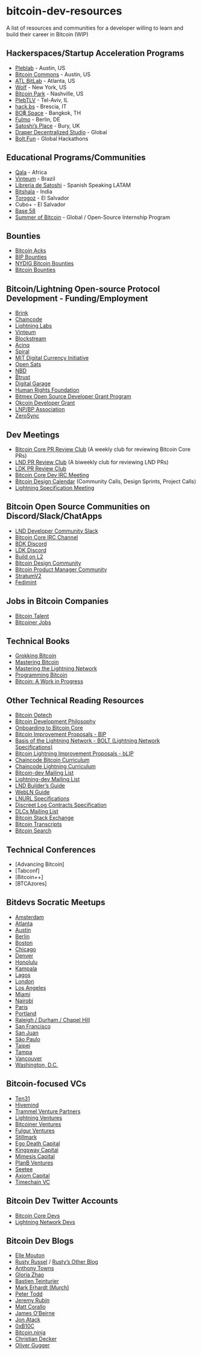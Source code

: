 # bitcoin-dev-resources
A list of resources and communities for a developer willing to learn and build their career in Bitcoin (WIP)

## Hackerspaces/Startup Acceleration Programs

- [Pleblab](https://www.pleblab.com/) - Austin, US
- [Bitcoin Commons](https://www.bitcoincommons.com/) - Austin, US
- [ATL BitLab](https://atlbitlab.com/) - Atlanta, US
- [Wolf](http://wolfnyc.com) - New York, US
- [Bitcoin Park](https://bitcoinpark.com/) - Nashville, US
- [PlebTLV](https://plebtlv.com/) -  Tel-Aviv, IL
- [hack.bs](https://hack.bs.it/) - Brescia, IT
- [BO฿ Space](https://www.bobspaces.net/) - Bangkok, TH
- [Fulmo](https://fulmo.org/) - Berlin, DE
- [Satoshi’s Place](https://satoshisplace.co.uk/) - Bury, UK
- [Draper Decentralized Studio](https://studio.draperx.vc/) - Global
- [Bolt.Fun](https://bolt.fun/) - Global Hackathons

## Educational Programs/Communities

- [Qala](https://qala.dev/) - Africa 
- [Vinteum](https://vinteum.org/) - Brazil
- [Librería de Satoshi](https://libreriadesatoshi.com/) - Spanish Speaking LATAM
- [Bitshala](https://www.bitshala.org/) - India
- [Torogoz](https://torogoz.dev/) - El Salvador
- Cubo+ - El Salvador
- [Base 58](http://base58.info)
- [Summer of Bitcoin](https://summerofbitcoin.org/) - Global / Open-Source Internship Program

## Bounties

- [Bitcoin Acks](https://bitcoinacks.com/)
- [BIP Bounties](https://bipbounty.org/)
- [NYDIG Bitcoin Bounties](https://nydig.com/bounties)
- [Bitcoin Bounties](https://bitcoinbounties.org/)

## Bitcoin/Lightning Open-source Protocol Development - Funding/Employment

- [Brink](https://brink.dev/)
- [Chaincode](https://chaincode.com/)
- [Lightning Labs](https://lightning.engineering/)
- [Vinteum](https://vinteum.org/)
- [Blockstream](https://blockstream.com/)
- [Acinq](https://acinq.co/)
- [Spiral](https://spiral.xyz/)
- [MIT Digital Currency Initiative](https://lists.linuxfoundation.org/pipermail/lightning-dev/)
- [Open Sats](https://opensats.org/)
- [NBD](https://nbd.wtf/)
- [₿trust](https://twitter.com/btrustteam)
- [Digital Garage](https://www.dglab.com/en/)
- [Human Rights Foundation](https://hrf.org/programs_posts/devfund/)
- [Bitmex Open Source Developer Grant Program](https://blog.bitmex.com/grants/)
- [Okcoin Developer Grant](https://developergrant.okcoin.com/)
- [LNP/BP Association](https://www.lnp-bp.org/)
- [ZeroSync](https://zerosync.org/)

## Dev Meetings

- [Bitcoin Core PR Review Club](http://bitcoincore.reviews) (A weekly club for reviewing Bitcoin Core PRs)
- [LND PR Review Club](http://lnd.reviews) (A biweekly club for reviewing LND PRs)
- [LDK PR Review Club](https://ldk.reviews/)
- [Bitcoin Core Dev IRC Meeting](https://bitcoincore.org/en/meetings/)
- [Bitcoin Design Calendar](https://github.com/BitcoinDesign/Meta/issues?q=is%3Aissue+is%3Aopen+%22community+call%22) (Community Calls, Design Sprints, Project Calls)
- [Lightning Specification Meeting](https://github.com/lightning/bolts/issues?q=is%3Aissue+is%3Aopen+%22Lightning+Specification+Meeting%22+)

## Bitcoin Open Source Communities on Discord/Slack/ChatApps

- [LND Developer Community Slack](http://lightning.engineering/slack.html)
- [Bitcoin Core IRC Channel](https://bitcoincore.org/en/meetings/)
- [BDK Discord](https://discord.gg/dstn4dQ)
- [LDK Discord](https://discord.gg/5AcknnMfBw)
- [Build on L2](https://www.buildonl2.com/)
- [Bitcoin Design Community](https://join.slack.com/t/bitcoindesign/shared_invite/zt-1rxp55chx-dH6pWlTtWBqRw7VztgvBGA)
- [Bitcoin Product Manager Community](https://discord.gg/Ztvwn8fycA)
- [StratumV2](https://stratumprotocol.org/assets/discord.svg)
- [Fedimint](https://chat.fedimint.org/)

## Jobs in Bitcoin Companies

- [Bitcoin Talent](https://www.bitcointalent.co/)
- [Bitcoiner Jobs](https://bitcoinerjobs.com/)

## Technical Books

- [Grokking Bitcoin](https://github.com/kallerosenbaum/grokkingbitcoin)
- [Mastering Bitcoin](https://github.com/bitcoinbook/bitcoinbook)
- [Mastering the Lightning Network](https://github.com/lnbook/lnbook)
- [Programming Bitcoin](https://www.oreilly.com/library/view/programming-bitcoin/9781492031482/)
- [Bitcoin: A Work in Progress](https://www.btcwip.com/)

## Other Technical Reading Resources

- [Bitcoin Optech](https://bitcoinops.org/)
- [Bitcoin Development Philosophy](https://rosenbaum.se/btcphil/)
- [Onboarding to Bitcoin Core](https://obc.256k1.dev/)
- [Bitcoin Improvement Proposals - BIP](https://github.com/bitcoin/bips)
- [Basis of the Lightning Network - BOLT (Lightning Network Specifications)](https://github.com/lightning/bolts)
- [Bitcoin Lightning Improvement Proposals - bLIP](https://github.com/lightning/blips)
- [Chaincode Bitcoin Curriculum](https://chaincode.gitbook.io/seminars/bitcoin-protocol-development)
- [Chaincode Lightning Curriculum]()
- [Bitcoin-dev Mailing List](https://lists.linuxfoundation.org/pipermail/bitcoin-dev/)
- [Lightning-dev Mailing List](https://lists.linuxfoundation.org/pipermail/lightning-dev/)
- [LND Builder’s Guide](https://docs.lightning.engineering/)
- [WebLN Guide](https://www.webln.guide/introduction/readme)
- [LNURL Specifications](https://github.com/lnurl/luds)
- [Discreet Log Contracts Specification](https://github.com/discreetlogcontracts/dlcspecs)
- [DLCs Mailing List](https://mailmanlists.org/pipermail/dlc-dev/)
- [Bitcoin Stack Exchange](https://bitcoin.stackexchange.com/)
- [Bitcoin Transcripts](https://btctranscripts.com/)
- [Bitcoin Search](http://bitcoinsearch.xyz)

## Technical Conferences

- [Advancing Bitcoin]
- [Tabconf]
- [Bitcoin++]
- [BTCAzores]

## Bitdevs Socratic Meetups
 
- [Amsterdam](https://bitdevsamsterdam.org/)
- [Atlanta](https://atlantabitdevs.org/)
- [Austin](https://austinbitdevs.com/)
- [Berlin](https://bitdevs.berlin/)
- [Boston](https://bostonbitdevs.org/)
- [Chicago](https://chibitdevs.org/)
- [Denver](http://denverbitdevs.com/)
- [Honolulu](http://www.honolulubitdevs.com/)
- [Kampala](https://twitter.com/BitDevsKla)
- [Lagos](https://twitter.com/BitDevsLagos)
- [London](https://londonbitdevs.org/)
- [Los Angeles](https://bitdevsla.org/)
- [Miami](https://miamibitdevs.org/)
- [Nairobi](https://twitter.com/BitDevsNBO)
- [Paris](https://twitter.com/bitdevsfr)
- [Portland](https://www.meetup.com/portlandbitdevs/)
- [Raleigh / Durham / Chapel Hill](https://trianglebitdevs.org/)
- [San Francisco](https://sfbitcoindevs.org/)
- [San Juan](https://sanjuanbitdevs.org/)
- [São Paulo](https://saopaulobitdevs.org/)
- [Taipei](https://bitdevs.tw/)
- [Tampa](https://tampabitdevs.io/)
- [Vancouver](https://bitdevs.ca/)
- [Washington, D.C.](https://dcbitdevs.org/)

## Bitcoin-focused VCs

- [Ten31](https://ten31.vc/)
- [Hivemind](https://hivemind.vc/)
- [Trammel Venture Partners](https://tvp.fund/)
- [Lightning Ventures](https://ltng.ventures/)
- [Bitcoiner Ventures](https://www.bitcoinerventures.com/)
- [Fulgur Ventures](https://fulgur.ventures/)
- [Stillmark](https://www.stillmark.com/)
- [Ego Death Capital](https://egodeath.capital/)
- [Kingsway Capital](https://www.kingswaycap.com/)
- [Mimesis Capital](https://www.mimesiscapital.com/)
- [PlanB Ventures](https://venture.angellist.com/planb-ventures/syndicate?utm_campaign=syndicate_direct_link)
- [Seetee](https://www.seetee.io/)
- [Axiom Capital](http://axiombtc.capital)
- [Timechain VC](https://timechain.concentric.vc/)

## Bitcoin Dev Twitter Accounts

- [Bitcoin Core Devs](https://twitter.com/i/lists/1416770080885641216)
- [Lightning Network Devs](https://twitter.com/i/lists/1416773279721967618)

## Bitcoin Dev Blogs

- [Elle Mouton](https://ellemouton.com/)
- [Rusty Russel](https://rusty-lightning.medium.com/) / [Rusty’s Other Blog](http://rusty.ozlabs.org/)
- [Anthony Towns](https://www.erisian.com.au/wordpress/)
- [Gloria Zhao](https://github.com/glozow/bitcoin-notes)
- [Bastien Teinturier](https://github.com/t-bast/lightning-docs)
- [Mark Erhardt (Murch)](https://murch.one/)
- [Peter Todd](https://petertodd.org/)
- [Jeremy Rubin](https://rubin.io/blog/)
- [Matt Corallo](https://bluematt.bitcoin.ninja/)
- [James O’Beirne](https://jameso.be/)
- [Jon Atack](https://jonatack.github.io/)
- [0xB10C](https://b10c.me/)
- [Bitcoin.ninja](http://bitcoin.ninja)
- [Christian Decker](https://snyke.net/)
- [Oliver Gugger](https://gugger.guru/)



